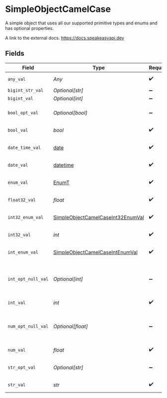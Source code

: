 # SimpleObjectCamelCase

A simple object that uses all our supported primitive types and enums and has optional properties.

A link to the external docs.
<https://docs.speakeasyapi.dev>


## Fields

| Field                                                                                         | Type                                                                                          | Required                                                                                      | Description                                                                                   | Example                                                                                       |
| --------------------------------------------------------------------------------------------- | --------------------------------------------------------------------------------------------- | --------------------------------------------------------------------------------------------- | --------------------------------------------------------------------------------------------- | --------------------------------------------------------------------------------------------- |
| `any_val`                                                                                     | *Any*                                                                                         | :heavy_check_mark:                                                                            | An any property.                                                                              |                                                                                               |
| `bigint_str_val`                                                                              | *Optional[str]*                                                                               | :heavy_minus_sign:                                                                            | N/A                                                                                           |                                                                                               |
| `bigint_val`                                                                                  | *Optional[int]*                                                                               | :heavy_minus_sign:                                                                            | N/A                                                                                           |                                                                                               |
| `bool_opt_val`                                                                                | *Optional[bool]*                                                                              | :heavy_minus_sign:                                                                            | An optional boolean property.                                                                 | true                                                                                          |
| `bool_val`                                                                                    | *bool*                                                                                        | :heavy_check_mark:                                                                            | A boolean property.                                                                           | true                                                                                          |
| `date_time_val`                                                                               | [date](https://docs.python.org/3/library/datetime.html#date-objects)                          | :heavy_check_mark:                                                                            | A date-time property.                                                                         | 2020-01-01T00:00:00Z                                                                          |
| `date_val`                                                                                    | [datetime](https://docs.python.org/3/library/datetime.html#datetime-objects)                  | :heavy_check_mark:                                                                            | A date property.                                                                              | 2020-01-01                                                                                    |
| `enum_val`                                                                                    | [EnumT](../../models/shared/enumt.md)                                                         | :heavy_check_mark:                                                                            | A string based enum                                                                           | two                                                                                           |
| `float32_val`                                                                                 | *float*                                                                                       | :heavy_check_mark:                                                                            | A float32 property.                                                                           | 2.2222222                                                                                     |
| `int32_enum_val`                                                                              | [SimpleObjectCamelCaseInt32EnumVal](../../models/shared/simpleobjectcamelcaseint32enumval.md) | :heavy_check_mark:                                                                            | An int32 enum property.                                                                       | 69                                                                                            |
| `int32_val`                                                                                   | *int*                                                                                         | :heavy_check_mark:                                                                            | An int32 property.                                                                            | 1                                                                                             |
| `int_enum_val`                                                                                | [SimpleObjectCamelCaseIntEnumVal](../../models/shared/simpleobjectcamelcaseintenumval.md)     | :heavy_check_mark:                                                                            | An integer enum property.                                                                     | 3                                                                                             |
| `int_opt_null_val`                                                                            | *Optional[int]*                                                                               | :heavy_minus_sign:                                                                            | An optional integer property will be null for tests.                                          | 999999                                                                                        |
| `int_val`                                                                                     | *int*                                                                                         | :heavy_check_mark:                                                                            | An integer property.                                                                          | 999999                                                                                        |
| `num_opt_null_val`                                                                            | *Optional[float]*                                                                             | :heavy_minus_sign:                                                                            | An optional number property will be null for tests.                                           | 1.1                                                                                           |
| `num_val`                                                                                     | *float*                                                                                       | :heavy_check_mark:                                                                            | A number property.                                                                            | 1.1                                                                                           |
| `str_opt_val`                                                                                 | *Optional[str]*                                                                               | :heavy_minus_sign:                                                                            | An optional string property.                                                                  | optional example                                                                              |
| `str_val`                                                                                     | *str*                                                                                         | :heavy_check_mark:                                                                            | A string property.                                                                            | example                                                                                       |